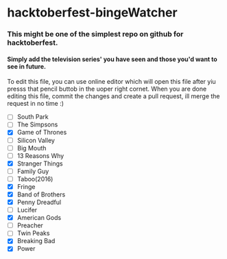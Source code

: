 # hacktoberfest-bingeWatcher
### This might be one of the simplest repo on github for hacktoberfest.     
#### Simply add the television series' you have seen and those you'd want to see in future.  

To edit this file, you can use online editor which will open this file after yiu presss that pencil buttob in the uoper right cornet. When you are done editing this file, commit the changes and create a pull request, ill merge the request in no time :)

- [ ] South Park
- [ ] The Simpsons
- [x] Game of Thrones
- [ ] Silicon Valley
- [ ] Big Mouth
- [ ] 13 Reasons Why
- [x] Stranger Things
- [ ] Family Guy
- [ ] Taboo(2016)
- [x] Fringe
- [x] Band of Brothers
- [x] Penny Dreadful
- [ ] Lucifer
- [x] American Gods
- [ ] Preacher
- [ ] Twin Peaks
- [x] Breaking Bad
- [x] Power
